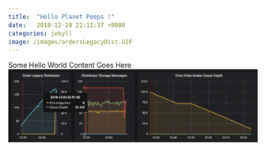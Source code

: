 ```yaml
---
title:  "Hello Planet Peeps !"
date:   2018-12-28 22:11:37 +0000
categories: jekyll
image: /images/ordersLegacyDist.GIF
---
```


Some Hello World Content Goes Here
![Test Pic](/images/ordersLegacyDist.GIF)